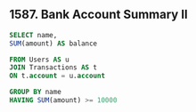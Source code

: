 ## 1587. Bank Account Summary II
~~~SQL
SELECT name,
SUM(amount) AS balance

FROM Users AS u
JOIN Transactions AS t
ON t.account = u.account

GROUP BY name
HAVING SUM(amount) >= 10000
~~~
